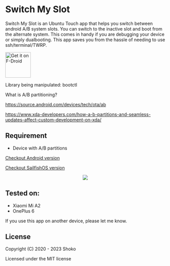 # Switch My Slot

Switch My Slot is an Ubuntu Touch app that helps you switch between android A/B system slots. You can switch to the inactive slot and boot from the alternate system. This comes in handy if you are debugging your device or simply dualbooting. This app saves you from the hassle of needing to use ssh/terminal/TWRP.

[<img src="https://open-store.io/badges/en_US.svg" alt="Get it on F-Droid" height="80">](https://open-store.io/app/switch-my-slot.shouko)

Library being manipulated: bootctl

What is A/B partitioning?

https://source.android.com/devices/tech/ota/ab

https://www.xda-developers.com/how-a-b-partitions-and-seamless-updates-affect-custom-development-on-xda/

## Requirement
* Device with A/B partitions

[Checkout Android version](https://github.com/shoukolate/Switch-My-Slot-Android)

[Checkout SailfishOS version](https://github.com/SailfishOS-MI-A2/Switch-My-Slot-SailfishOS)

<p align="center">
  <img src="https://github.com/ubports-xiaomi-sdm660/Switch-My-Slot-Ubuntu-Touch/raw/master/Screenshots/1.png">
</p>

## Tested on:

* Xiaomi Mi A2
* OnePlus 6

If you use this app on another device, please let me know.

## License

Copyright (C) 2020 - 2023  Shoko

Licensed under the MIT license
